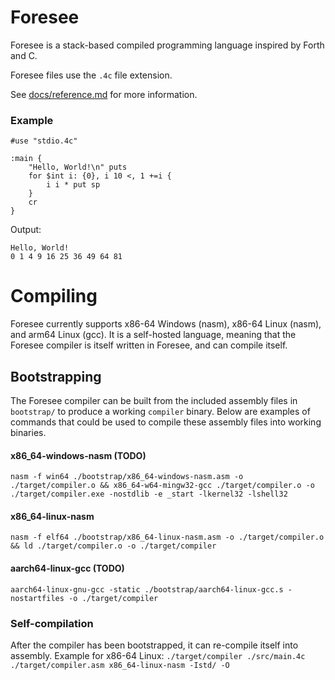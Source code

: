 # Foresee

Foresee is a stack-based compiled programming language inspired by Forth and C.

Foresee files use the `.4c` file extension.

See [docs/reference.md](docs/reference.md) for more information.

### Example

```
#use "stdio.4c"

:main {
    "Hello, World!\n" puts
    for $int i: {0}, i 10 <, 1 +=i {
        i i * put sp
    }
    cr
}
```

Output:
```
Hello, World!
0 1 4 9 16 25 36 49 64 81
```

# Compiling

Foresee currently supports x86-64 Windows (nasm), x86-64 Linux (nasm), and arm64 Linux (gcc). It is a self-hosted language, meaning that the Foresee compiler is itself written in Foresee, and can compile itself.

## Bootstrapping

The Foresee compiler can be built from the included assembly files in `bootstrap/` to produce a working `compiler` binary. Below are examples of commands that could be used to compile these assembly files into working binaries.

#### x86_64-windows-nasm (TODO)

`nasm -f win64 ./bootstrap/x86_64-windows-nasm.asm -o ./target/compiler.o && x86_64-w64-mingw32-gcc ./target/compiler.o -o ./target/compiler.exe -nostdlib -e _start -lkernel32 -lshell32`

#### x86_64-linux-nasm

`nasm -f elf64 ./bootstrap/x86_64-linux-nasm.asm -o ./target/compiler.o && ld ./target/compiler.o -o ./target/compiler`

#### aarch64-linux-gcc (TODO)

`aarch64-linux-gnu-gcc -static ./bootstrap/aarch64-linux-gcc.s -nostartfiles -o ./target/compiler`

### Self-compilation

After the compiler has been bootstrapped, it can re-compile itself into assembly. Example for x86-64 Linux: `./target/compiler ./src/main.4c ./target/compiler.asm x86_64-linux-nasm -Istd/ -O`